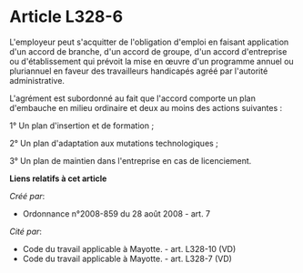 # Article L328-6

L'employeur peut s'acquitter de l'obligation d'emploi en faisant application d'un accord de branche, d'un accord de groupe,
d'un accord d'entreprise ou d'établissement qui prévoit la mise en œuvre d'un programme annuel ou pluriannuel en faveur des
travailleurs handicapés agréé par l'autorité administrative. 

L'agrément est subordonné au fait que l'accord comporte un plan d'embauche en milieu ordinaire et deux au moins des actions
suivantes : 

1° Un plan d'insertion et de formation ; 

2° Un plan d'adaptation aux mutations technologiques ; 

3° Un plan de maintien dans l'entreprise en cas de licenciement.

**Liens relatifs à cet article**

_Créé par_:

  - Ordonnance n°2008-859 du 28 août 2008 - art. 7

_Cité par_:

  - Code du travail applicable à Mayotte. - art. L328-10 (VD)
  - Code du travail applicable à Mayotte. - art. L328-7 (VD)
